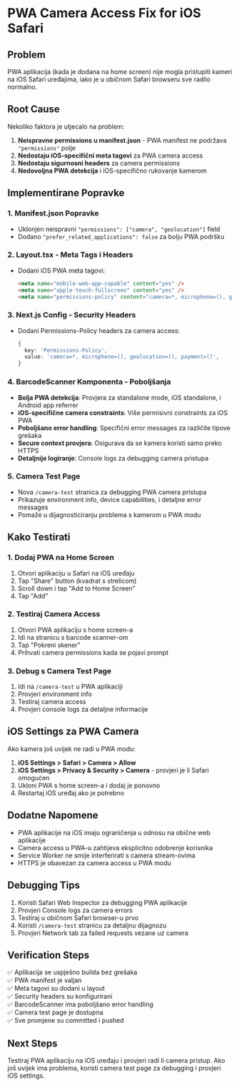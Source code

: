 # PWA Camera Access Fix for iOS Safari

## Problem

PWA aplikacija (kada je dodana na home screen) nije mogla pristupiti kameri na iOS Safari uređajima, iako je u običnom Safari browseru sve radilo normalno.

## Root Cause

Nekoliko faktora je utjecalo na problem:

1. **Neispravne permissions u manifest.json** - PWA manifest ne podržava `"permissions"` polje
2. **Nedostaju iOS-specifični meta tagovi** za PWA camera access
3. **Nedostaju sigurnosni headers** za camera permissions
4. **Nedovoljna PWA detekcija** i iOS-specifično rukovanje kamerom

## Implementirane Popravke

### 1. Manifest.json Popravke

- Uklonjen neispravni `"permissions": ["camera", "geolocation"]` field
- Dodano `"prefer_related_applications": false` za bolju PWA podršku

### 2. Layout.tsx - Meta Tags i Headers

- Dodani iOS PWA meta tagovi:
  ```html
  <meta name="mobile-web-app-capable" content="yes" />
  <meta name="apple-touch-fullscreen" content="yes" />
  <meta name="permissions-policy" content="camera=*, microphone=(), geolocation=()" />
  ```

### 3. Next.js Config - Security Headers

- Dodani Permissions-Policy headers za camera access:
  ```typescript
  {
    key: 'Permissions-Policy',
    value: 'camera=*, microphone=(), geolocation=(), payment=()',
  }
  ```

### 4. BarcodeScanner Komponenta - Poboljšanja

- **Bolja PWA detekcija**: Provjera za standalone mode, iOS standalone, i Android app referrer
- **iOS-specifične camera constraints**: Više permisivni constraints za iOS PWA
- **Poboljšano error handling**: Specifični error messages za različite tipove grešaka
- **Secure context provjera**: Osigurava da se kamera koristi samo preko HTTPS
- **Detaljnije logiranje**: Console logs za debugging camera pristupa

### 5. Camera Test Page

- Nova `/camera-test` stranica za debugging PWA camera pristupa
- Prikazuje environment info, device capabilities, i detaljne error messages
- Pomaže u dijagnosticiranju problema s kamerom u PWA modu

## Kako Testirati

### 1. Dodaj PWA na Home Screen

1. Otvori aplikaciju u Safari na iOS uređaju
2. Tap "Share" button (kvadrat s strelicom)
3. Scroll down i tap "Add to Home Screen"
4. Tap "Add"

### 2. Testiraj Camera Access

1. Otvori PWA aplikaciju s home screen-a
2. Idi na stranicu s barcode scanner-om
3. Tap "Pokreni skener"
4. Prihvati camera permissions kada se pojavi prompt

### 3. Debug s Camera Test Page

1. Idi na `/camera-test` u PWA aplikaciji
2. Provjeri environment info
3. Testiraj camera access
4. Provjeri console logs za detaljne informacije

## iOS Settings za PWA Camera

Ako kamera još uvijek ne radi u PWA modu:

1. **iOS Settings > Safari > Camera > Allow**
2. **iOS Settings > Privacy & Security > Camera** - provjeri je li Safari omogućen
3. Ukloni PWA s home screen-a i dodaj je ponovno
4. Restartaj iOS uređaj ako je potrebno

## Dodatne Napomene

- PWA aplikacije na iOS imaju ograničenja u odnosu na obične web aplikacije
- Camera access u PWA-u zahtijeva eksplicitno odobrenje korisnika
- Service Worker ne smije interferirati s camera stream-ovima
- HTTPS je obavezan za camera access u PWA modu

## Debugging Tips

1. Koristi Safari Web Inspector za debugging PWA aplikacije
2. Provjeri Console logs za camera errors
3. Testiraj u običnom Safari browser-u prvo
4. Koristi `/camera-test` stranicu za detaljnu dijagnozu
5. Provjeri Network tab za failed requests vezane uz camera

## Verification Steps

✅ Aplikacija se uspješno builda bez grešaka  
✅ PWA manifest je valjan  
✅ Meta tagovi su dodani u layout  
✅ Security headers su konfigurirani  
✅ BarcodeScanner ima poboljšano error handling  
✅ Camera test page je dostupna  
✅ Sve promjene su committed i pushed

## Next Steps

Testiraj PWA aplikaciju na iOS uređaju i provjeri radi li camera pristup. Ako još uvijek ima problema, koristi camera test page za debugging i provjeri iOS settings.
